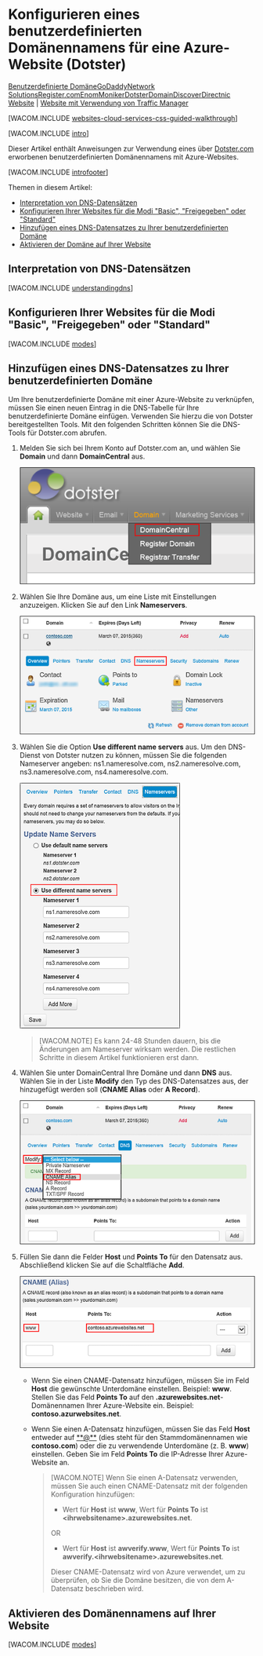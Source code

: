 <properties title="Learn how to configure an Azure website to use a domain name registered with Dotster" pageTitle="Configure a Dotster domain name for an Azure website" metaKeywords="Azure, Azure Web Sites, Dotster" description="Learn how to configure an Azure website to use a domain name registered with Dotster" services="web-sites" documentationCenter="" authors="larryfr,jroth" />

<tags ms.service="web-sites" ms.workload="web" ms.tgt_pltfrm="na" ms.devlang="na" ms.topic="article" ms.date="09/17/2014" ms.author="larryfr,jroth" />

# Konfigurieren eines benutzerdefinierten Domänennamens für eine Azure-Website (Dotster)

<div class="dev-center-tutorial-selector sublanding"><a href="/de-de/documentation/articles/web-sites-custom-domain-name" title="Benutzerdefinierte Dom&auml;ne">Benutzerdefinierte Dom&auml;ne</a><a href="/de-de/documentation/articles/web-sites-godaddy-custom-domain-name" title="GoDaddy">GoDaddy</a><a href="/de-de/documentation/articles/web-sites-network-solutions-custom-domain-name" title="Network Solutions">Network Solutions</a><a href="/de-de/documentation/articles/web-sites-registerdotcom-custom-domain-name" title="Register.com">Register.com</a><a href="/de-de/documentation/articles/web-sites-enom-custom-domain-name" title="Enom">Enom</a><a href="/de-de/documentation/articles/web-sites-moniker-custom-domain-name" title="Moniker">Moniker</a><a href="/de-de/documentation/articles/web-sites-dotster-custom-domain-name" title="Dotster" class="current">Dotster</a><a href="/de-de/documentation/articles/web-sites-domaindiscover-custom-domain-name" title="DomainDiscover">DomainDiscover</a><a href="/de-de/documentation/articles/web-sites-directnic-custom-domain-name" title="Directnic">Directnic</a></div>

<div class="dev-center-tutorial-subselector"><a href="/de-de/documentation/articles/web-sites-dotster-custom-domain-name/" title="Websites" class="current">Website</a> | <a href="/de-de/documentation/articles/web-sites-dotster-traffic-manager-custom-domain-name/" title="Website mit Verwendung von Traffic Manager">Website mit Verwendung von Traffic Manager</a></div>

[WACOM.INCLUDE [websites-cloud-services-css-guided-walkthrough](../includes/websites-cloud-services-css-guided-walkthrough.md)]

[WACOM.INCLUDE [intro](../includes/custom-dns-web-site-intro.md)]

Dieser Artikel enthält Anweisungen zur Verwendung eines über [Dotster.com][Dotster.com] erworbenen benutzerdefinierten Domänennamens mit Azure-Websites.

[WACOM.INCLUDE [introfooter](../includes/custom-dns-web-site-intro-notes.md)]

Themen in diesem Artikel:

-   [Interpretation von DNS-Datensätzen][Interpretation von DNS-Datensätzen]
-   [Konfigurieren Ihrer Websites für die Modi "Basic", "Freigegeben" oder "Standard"][Konfigurieren Ihrer Websites für die Modi "Basic", "Freigegeben" oder "Standard"]
-   [Hinzufügen eines DNS-Datensatzes zu Ihrer benutzerdefinierten Domäne][Hinzufügen eines DNS-Datensatzes zu Ihrer benutzerdefinierten Domäne]
-   [Aktivieren der Domäne auf Ihrer Website][Aktivieren der Domäne auf Ihrer Website]

## <a name="understanding-records"></a>Interpretation von DNS-Datensätzen

[WACOM.INCLUDE [understandingdns](../includes/custom-dns-web-site-understanding-dns-raw.md)]

## <a name="bkmk_configsharedmode"></a>Konfigurieren Ihrer Websites für die Modi "Basic", "Freigegeben" oder "Standard"

[WACOM.INCLUDE [modes](../includes/custom-dns-web-site-modes.md)]

<a name="bkmk_configurecname"></a>

## Hinzufügen eines DNS-Datensatzes zu Ihrer benutzerdefinierten Domäne

</p>
Um Ihre benutzerdefinierte Domäne mit einer Azure-Website zu verknüpfen, müssen Sie einen neuen Eintrag in die DNS-Tabelle für Ihre benutzerdefinierte Domäne einfügen. Verwenden Sie hierzu die von Dotster bereitgestellten Tools. Mit den folgenden Schritten können Sie die DNS-Tools für Dotster.com abrufen.

1.  Melden Sie sich bei Ihrem Konto auf Dotster.com an, und wählen Sie **Domain** und dann **DomainCentral** aus.

    ![DomainCentral-Dotster-Menü][DomainCentral-Dotster-Menü]

2.  Wählen Sie Ihre Domäne aus, um eine Liste mit Einstellungen anzuzeigen. Klicken Sie auf den Link **Nameservers**.

    ![Dotster-Domänenkonfigurationsoptionen][Dotster-Domänenkonfigurationsoptionen]

3.  Wählen Sie die Option **Use different name servers** aus. Um den DNS-Dienst von Dotster nutzen zu können, müssen Sie die folgenden Nameserver angeben: ns1.nameresolve.com, ns2.nameresolve.com, ns3.nameresolve.com, ns4.nameresolve.com.

    ![Dotster-Domänenkonfigurationsoptionen][1]

    > [WACOM.NOTE] Es kann 24-48 Stunden dauern, bis die Änderungen am Nameserver wirksam werden. Die restlichen Schritte in diesem Artikel funktionieren erst dann.

4.  Wählen Sie unter DomainCentral Ihre Domäne und dann **DNS** aus. Wählen Sie in der Liste **Modify** den Typ des DNS-Datensatzes aus, der hinzugefügt werden soll (**CNAME Alias** oder **A Record**).

    ![Dotster-Domänenkonfigurationsoptionen][2]

5.  Füllen Sie dann die Felder **Host** und **Points To** für den Datensatz aus. Abschließend klicken Sie auf die Schaltfläche **Add**.

    ![Dotster-Domänenkonfigurationsoptionen][3]

    -   Wenn Sie einen CNAME-Datensatz hinzufügen, müssen Sie im Feld **Host** die gewünschte Unterdomäne einstellen. Beispiel: **www**. Stellen Sie das Feld **Points To** auf den **.azurewebsites.net**-Domänennamen Ihrer Azure-Website ein. Beispiel: **contoso.azurwebsites.net**.

    -   Wenn Sie einen A-Datensatz hinzufügen, müssen Sie das Feld **Host** entweder auf [\*\*@\*\*][\*\*@\*\*] (dies steht für den Stammdomänennamen wie **contoso.com**) oder die zu verwendende Unterdomäne (z. B. **www**) einstellen. Geben Sie im Feld **Points To** die IP-Adresse Ihrer Azure-Website an.

        > [WACOM.NOTE] Wenn Sie einen A-Datensatz verwenden, müssen Sie auch einen CNAME-Datensatz mit der folgenden Konfiguration hinzufügen:
        >
        > -   Wert für **Host** ist **www**, Wert für **Points To** ist **\<ihrwebsitename\>.azurewebsites.net**.
        >
        > OR
        >
        > -   Wert für **Host** ist **awverify.www**, Wert für **Points To** ist **awverify.\<ihrwebsitename\>.azurewebsites.net**.
        >
        > Dieser CNAME-Datensatz wird von Azure verwendet, um zu überprüfen, ob Sie die Domäne besitzen, die von dem A-Datensatz beschrieben wird.

## <a name="enabledomain"></a>Aktivieren des Domänennamens auf Ihrer Website

[WACOM.INCLUDE [modes](../includes/custom-dns-web-site-modes.md)]

  [Dotster.com]: https://dotster.com
  [Interpretation von DNS-Datensätzen]: #understanding-records
  [Konfigurieren Ihrer Websites für die Modi "Basic", "Freigegeben" oder "Standard"]: #bkmk_configsharedmode
  [Hinzufügen eines DNS-Datensatzes zu Ihrer benutzerdefinierten Domäne]: #bkmk_configurecname
  [Aktivieren der Domäne auf Ihrer Website]: #enabledomain
  [DomainCentral-Dotster-Menü]: .\media\web-sites-dotster-custom-domain-name\Dotster_DomainCentralMenu.png
  [Dotster-Domänenkonfigurationsoptionen]: .\media\web-sites-dotster-custom-domain-name\Dotster_DomainMenu.png
  [1]: .\media\web-sites-dotster-custom-domain-name\Dotster_Nameservers.png
  [2]: .\media\web-sites-dotster-custom-domain-name\Dotster_DNS.png
  [3]: .\media\web-sites-dotster-custom-domain-name\Dotster_DNS_CNAME.png
  [\*\*@\*\*]: mailto:**@*
